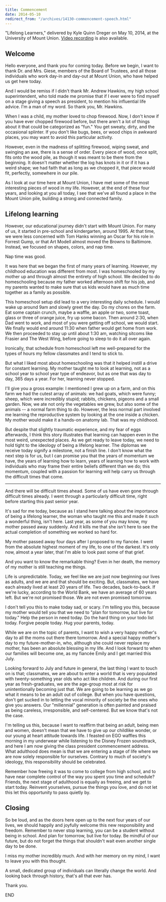 ```yaml
---
title: Commencement
date: 2014-05-10
redirect_from: "/archives/14130-commencement-speech.html"
---
```



"Lifelong Learners," delivered by Kyle Quinn Dreger on May 10, 2014, at the
University of Mount Union. [Video
recording](https://www.youtube.com/watch?v=I78OflS6hWc) is also available.  
 
## Welcome
 
Hello everyone, and thank you for coming today. Before we begin, I want to thank
Dr. and Mrs. Giese, members of the Board of Trustees, and all those individuals
who work day-in and day-out at Mount Union, who have helped us get here today.
 
And I would be remiss if I didn't thank Mr. Andrew Hawkins, my high school
superintendent, who told made me promise that if I ever were to find myself on a
stage giving a speech as president, to mention his influential life advice. I'm
a man of my word. So thank you, Mr. Hawkins.
 
 
When I was a child, my mother loved to chop firewood. Now, I don't know if you
have ever chopped firewood before, but there aren't a lot of things about it
that could be categorized as "fun." You get sweaty, dirty, and the occasional
splinter. If you don't like bugs, bees, or wood chips in awkward places, you may
want to avoid this particular activity.
 
However, even in the madness of splitting firewood, wiping sweat, and swinging
an axe, there is a sense of order. Every piece of wood, once split, fits onto
the wood pile, as though it was meant to be there from the beginning. It doesn't
matter whether the log has knots in it or if it has a weird shape; we had faith
that as long as we chopped it, that piece would fit, perfectly, somewhere in our
pile.
 
As I look at our time here at Mount Union, I have met some of the most
interesting pieces of wood in my life. However, at the end of these four years,
and looking at you all today, I see that we've all found a place in the Mount
Union pile, building a strong and connected family.
 
## Lifelong learning
 
However, our educational journey didn't start with Mount Union. For many of us,
it started in pre-school and kindergarten, around 1995. At that time, we were
less concerned with Tom Hanks winning an Oscar for his role in Forrest Gump, or
that Art Modell almost moved the Browns to Baltimore. Instead, we focused on
shapes, colors, and nap time.
 
Nap time was good.
 
It was here that we began the first of many years of learning. However, my
childhood education was different from most. I was homeschooled by my mother up
and through almost the entirety of high school. We decided to do homeschooling
because my father worked afternoon shift for his job, and my parents wanted to
make sure that us kids would have as much time together as a family as possible.
 
This homeschool setup did lead to a very interesting daily schedule. I would
wake up around 9am and slowly greet the day. Do my chores on the farm. Eat some
captain crunch, maybe a waffle, an apple or two, some toast, glass or three of
orange juice, fry up some bacon. Then around 2:30, when Dad went to work, and
most of you were getting off school, we would start. We finally would end around
11:30 when father would get home from work. We then proceeded to stay up until
about 1:30 am, watching sitcoms like Frasier and The West Wing, before going to
sleep to do it all over again.
 
Ironically, that schedule from homeschool left me well-prepared for the types of
hours my fellow classmates and I tend to stick to.
 
But what I liked most about homeschooling was that it helped instill a drive for
constant learning. My mother taught me to look at learning, not as a school year
to school year type of endeavor, but as one that was day to day, 365 days a
year. For her, learning never stopped.
 
I'll give you a gross example: I mentioned I grew up on a farm, and on this farm
we had the cutest array of animals: we had goats, which were funny; sheep, which
were incredibly stupid; rabbits, chickens, pigeons and a small garden. Now, we
ate not only the vegetables we grew, but also some of the animals -- a normal
farm thing to do. However, the less normal part involved me learning the
reproductive system by looking at the one inside a chicken. My mother would make
it a hands-on anatomy lab. That was my childhood.
 
But despite that slightly traumatic experience, and my fear of eggs afterwards,
I think this story illustrates that learning can happen even in the most weird,
unexpected places. As we get ready to leave today, we need to hold tight to the
ideology of being a lifelong learner. The diplomas we receive today signify a
milestone, not a finish line. I don't know what the next step is for us, but I
can promise you that the years of momentum we have, the years of learning how to
learn, years of learning how to work with individuals who may frame their entire
beliefs different than we do;
this momentum, coupled with a passion for learning will help carry us through
the difficult times that come.

---
 
And there will be difficult times ahead. Some of us have even gone through
difficult times already. I went through a particularly difficult time, right
before starting this past senior year.
 
It's sad for me today, because as I stand here talking about the importance of
being a lifelong learner, the woman who taught me this and made it such a
wonderful thing, isn't here. Last year, as some of you may know, my mother
passed away suddenly. And it kills me that she isn't here to see the actual
completion of something we worked so hard for.
 
My mother passed away four days after I proposed to my fiancée. I went from the
absolute highest moment of my life, to one of the darkest. It's only now, almost
a year later, that I'm able to look past some of that grief.
 
And you want to know the remarkable thing? Even in her death, the memory of my
mother is still teaching me things.  
 
Life is unpredictable. Today, we feel like we are just now beginning our lives
as adults, and we are and that should be exciting. But, classmates, we have each
already lived at least 20 years of life. Two decades, back-to-back. If we're
lucky, according to the World Bank, we have an average of 60 years left. But
we're not promised those. We are not even promised tomorrow.
 
I don't tell you this to make today sad, or scary. I'm telling you this, because
my mother would tell you that we need to "plan for tomorrow, but live for
today." Help the person in need today. Do the hard thing on your todo list
today. Forgive people today. Hug your parents, today.
 
While we are on the topic of parents, I want to wish a very happy mother's day
to all the moms out there there tomorrow. And a special happy mother's day to my
future-mother-in, who, although she could never replace my mother, has been an
absolute blessing in my life. And I look forward to when our families will
become one, as my fiancée Emily and I get married this July.
 
Looking forward to July and future in general, the last thing I want to touch on
is that; classmates, we are about to enter a world that is very populated with
twenty-something year olds who act like children. And during our first year as
fresh-graduates, we are the age-group most at risk for unintentionally becoming
just that. We are going to be learning as we go what it means to be an adult out
of college. But when you have questions, don't get sucked in to letting the
vocal minority of society be the ones who give you answers. Our "millennial"
generation is often painted and praised as being careless, irresponsible, and
self-centered. But we know that's not the case.
 
I'm telling us this, because I want to reaffirm that being an adult, being men
and women, doesn't mean that we have to give up our childlike wonder, or our
young at heart attitude towards life. I feasted on EGO waffles this morning in
my underwear while listening to the Disney Frozen soundtrack, and here I am now
giving the class president commencement address. What adulthood does mean is
that we are entering a stage of life where we are now solely responsible for
ourselves. Contrary to much of society's ideology, this responsibility should be
celebrated.
 
Remember how freeing it was to come to college from high school, and to have
near complete control of the way you spent you time and schedule? Friends, the
next stage of adulthood is equally as freeing, and we get to start today.
Reinvent yourselves, pursue the things you love, and do not let this let this
opportunity to pass quietly by.
 
## Closing
 
So be loud, and as the doors here open up to the next four years of our lives,
we should happily and joyfully welcome this new responsibility and freedom.
Remember to never stop learning, you can be a student without being in school.
And plan for tomorrow, but live for today. Be mindful of our future, but do not
forget the things that shouldn't wait even another single day to be done.
 
I miss my mother incredibly much. And with her memory on my mind, I want to
leave you with this thought.
 
A small, dedicated group of individuals can literally change the world. And
looking back through history, that's all that ever has.
 
Thank you.
 
END
 


